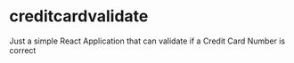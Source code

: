 # creditcardvalidate
Just a simple React Application that can validate if a Credit Card Number is correct
